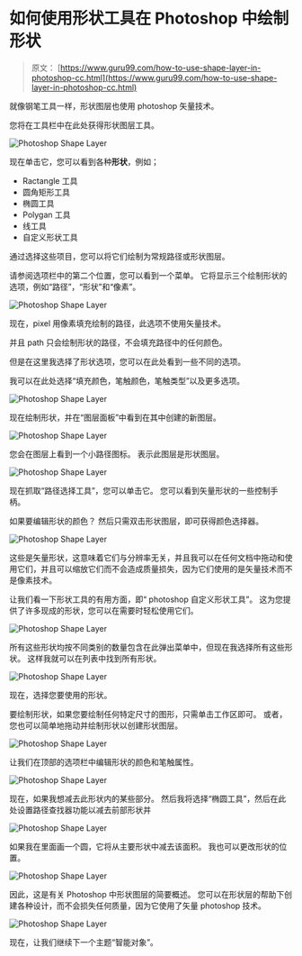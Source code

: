 # 如何使用形状工具在 Photoshop 中绘制形状

> 原文： [https://www.guru99.com/how-to-use-shape-layer-in-photoshop-cc.html](https://www.guru99.com/how-to-use-shape-layer-in-photoshop-cc.html)

就像钢笔工具一样，形状图层也使用 photoshop 矢量技术。

您将在工具栏中在此处获得形状图层工具。

![Photoshop Shape Layer](img/d966b334869bcc3e9bf0e61a6ff74e00.png)

现在单击它，您可以看到各种**形状**，例如；

*   Ractangle 工具
*   圆角矩形工具
*   椭圆工具
*   Polygan 工具
*   线工具
*   自定义形状工具

通过选择这些项目，您可以将它们绘制为常规路径或形状图层。

请参阅选项栏中的第二个位置，您可以看到一个菜单。 它将显示三个绘制形状的选项，例如“路径”，“形状”和“像素”。

![Photoshop Shape Layer](img/96b275458c903a669d58bd25a7f87800.png)

现在，pixel 用像素填充绘制的路径，此选项不使用矢量技术。

并且 path 只会绘制形状的路径，不会填充路径中的任何颜色。

但是在这里我选择了形状选项，您可以在此处看到一些不同的选项。

我可以在此处选择“填充颜色，笔触颜色，笔触类型”以及更多选项。

![Photoshop Shape Layer](img/77545a59fcd957292608781b3c9aa963.png)

现在绘制形状，并在“图层面板”中看到在其中创建的新图层。

![Photoshop Shape Layer](img/631531dd1920ba4403a5a520996855d2.png)

您会在图层上看到一个小路径图标。 表示此图层是形状图层。

![Photoshop Shape Layer](img/d9860d406bb851add5253ccbc7332d9f.png)

现在抓取“路径选择工具”，您可以单击它。 您可以看到矢量形状的一些控制手柄。

如果要编辑形状的颜色？ 然后只需双击形状图层，即可获得颜色选择器。

![Photoshop Shape Layer](img/752dba8db2ef6ecbe6276a6b98fc5eab.png)

这些是矢量形状，这意味着它们与分辨率无关，并且我可以在任何文档中拖动和使用它们，并且可以缩放它们而不会造成质量损失，因为它们使用的是矢量技术而不是像素技术。

让我们看一下形状工具的有用方面，即“ photoshop 自定义形状工具”。 这为您提供了许多现成的形状，您可以在需要时轻松使用它们。

![Photoshop Shape Layer](img/4e672fff6678999188a7ef3121bde2b6.png)

所有这些形状均按不同类别的数量包含在此弹出菜单中，但现在我选择所有这些形状。 这样我就可以在列表中找到所有形状。

![Photoshop Shape Layer](img/4976d0b96b753ac5fec8e5b91a80283e.png)

现在，选择您要使用的形状。

要绘制形状，如果您要绘制任何特定尺寸的图形，只需单击工作区即可。 或者，您也可以简单地拖动并绘制形状以创建形状图层。

![Photoshop Shape Layer](img/1a51849e8647fd75973686a5e70dfaf5.png)

让我们在顶部的选项栏中编辑形状的颜色和笔触属性。

![Photoshop Shape Layer](img/f088a9d1c574ffa5c6d744848be4a814.png)

现在，如果我想减去此形状内的某些部分。 然后我将选择“椭圆工具”，然后在此处设置路径查找器功能以减去前部形状并

![Photoshop Shape Layer](img/1628bdd9c2c1f67ebec8afe8116905ef.png)

如果我在里面画一个圆，它将从主要形状中减去该面积。 我也可以更改形状的位置。

![Photoshop Shape Layer](img/24493af93b2c616706967540cd28d183.png)

因此，这是有关 Photoshop 中形状图层的简要概述。 您可以在形状层的帮助下创建各种设计，而不会损失任何质量，因为它使用了矢量 photoshop 技术。

![Photoshop Shape Layer](img/54bce42555be722ba040b6607c9e570b.png)

现在，让我们继续下一个主题“智能对象”。